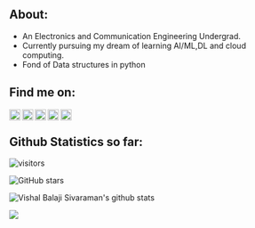 ## About:

* An Electronics and Communication Engineering Undergrad.
* Currently pursuing my dream of learning AI/ML,DL and cloud computing.
* Fond of Data structures in python

## Find me on:
[<img align="left" width="20px" src="https://cdn.jsdelivr.net/npm/simple-icons@3.4.0/icons/hackerrank.svg" />][hackerrank]
[<img align="left" width="20px" src="https://cdn.jsdelivr.net/npm/simple-icons@3.4.0/icons/gmail.svg" />][mail]
[<img align="left" width="20px" src="https://cdn.jsdelivr.net/npm/simple-icons@3.4.0/icons/github.svg" />][github]
[<img align="left" width="20px" src="https://cdn.jsdelivr.net/npm/simple-icons@3.4.0/icons/stackoverflow.svg" />][stackoverflow]
[<img align="left" width="20px" src="https://cdn.jsdelivr.net/npm/simple-icons@3.4.0/icons/hackster.io.svg" />][hackster.io]


<br />

## Github Statistics so far:

![visitors](https://visitor-badge.laobi.icu/badge?page_id=The-SocialLion.visitor-badge) 

![GitHub stars](https://img.shields.io/github/stars/The-SocialLion/The-SocialLion?style=social)  

![Vishal Balaji Sivaraman's github stats](https://github-readme-stats.vercel.app/api?username=The-SocialLion&show_icons=true&title_color=#027800&bg_color=ffffff&icon_color=000000&align=left&show_owner=true&include_all_commits=true&cache_seconds=1800)

<a href="https://github.com/The-SocialLion/github-readme-stats">
<img align="left" src="https://github-readme-stats.vercel.app/api/top-langs/?username=The-SocialLion&layout=compact&title_color=#027800&text_color=000000&bg_color=ffffff" />
</a>



[stackoverflow]:https://stackoverflow.com/users/14383505/vishal-balaji-sivaraman
[github]: https://github.com/The-SocialLion/
[mail]: mailto:vishalsivaraman5@gmail.com
[hackerrank]:https://www.hackerrank.com/vishal_bsoffici1
[hackster.io]:https://www.hackster.io/vishalsivaraman5
